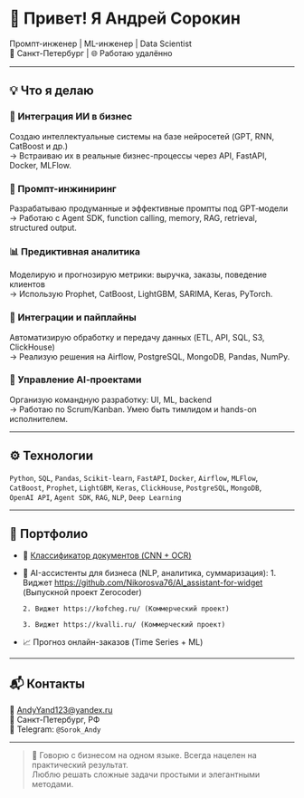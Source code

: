 # 👋 Привет! Я Андрей Сорокин

Промпт-инженер | ML-инженер | Data Scientist  
📍 Санкт-Петербург | 🌐 Работаю удалённо

---

## 💡 Что я делаю

### 🧠 Интеграция ИИ в бизнес  
Создаю интеллектуальные системы на базе нейросетей (GPT, RNN, CatBoost и др.)  
→ Встраиваю их в реальные бизнес-процессы через API, FastAPI, Docker, MLFlow.

### 🧾 Промпт-инжиниринг  
Разрабатываю продуманные и эффективные промпты под GPT‑модели  
→ Работаю с Agent SDK, function calling, memory, RAG, retrieval, structured output.

### 📊 Предиктивная аналитика  
Моделирую и прогнозирую метрики: выручка, заказы, поведение клиентов  
→ Использую Prophet, CatBoost, LightGBM, SARIMA, Keras, PyTorch.

### 🔗 Интеграции и пайплайны  
Автоматизирую обработку и передачу данных (ETL, API, SQL, S3, ClickHouse)  
→ Реализую решения на Airflow, PostgreSQL, MongoDB, Pandas, NumPy.

### 🧩 Управление AI‑проектами  
Организую командную разработку: UI, ML, backend  
→ Работаю по Scrum/Kanban. Умею быть тимлидом и hands-on исполнителем.

---

## ⚙️ Технологии

`Python`, `SQL`, `Pandas`, `Scikit-learn`, `FastAPI`, `Docker`, `Airflow`, `MLFlow`,  
`CatBoost`, `Prophet`, `LightGBM`, `Keras`, `ClickHouse`, `PostgreSQL`, `MongoDB`,  
`OpenAI API`, `Agent SDK`, `RAG`, `NLP`, `Deep Learning`

---

## 📁 Портфолио

- 📄 [Классификатор документов (CNN + OCR)](https://github.com/Nikorosva76/Docs-classification)  
- 🤖 AI-ассистенты для бизнеса (NLP, аналитика, суммаризация): 
      1. Виджет https://github.com/Nikorosva76/AI_assistant-for-widget (Выпускной проект Zerocoder)
  
      2. Виджет https://kofcheg.ru/ (Коммерческий проект)
  
      3. Виджет https://kvalli.ru/ (Коммерческий проект)
  
- 📈 Прогноз онлайн-заказов (Time Series + ML)

---

## 📬 Контакты

📧 [AndyYand123@yandex.ru](mailto:AndyYand123@yandex.ru)  
📍 Санкт-Петербург, РФ  
🔗 Telegram: `@Sorok_Andy`

---

> 🎯 Говорю с бизнесом на одном языке. Всегда нацелен на практический результат.  
> Люблю решать сложные задачи простыми и элегантными методами.

